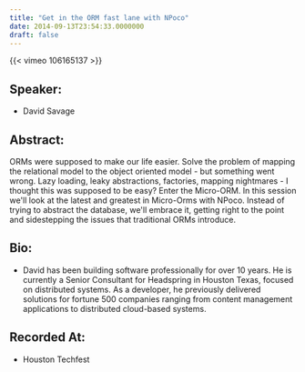 ```yaml
---
title: "Get in the ORM fast lane with NPoco"
date: 2014-09-13T23:54:33.0000000
draft: false
---
```


{{< vimeo 106165137 >}}

## Speaker:

 - David Savage

## Abstract:

<p>ORMs were supposed to make our life easier. Solve the problem of mapping the relational model to the object oriented model - but something went wrong. Lazy loading, leaky abstractions, factories, mapping nightmares - I thought this was supposed to be easy? Enter the Micro-ORM. In this session we'll look at the latest and greatest in Micro-Orms with NPoco. Instead of trying to abstract the database, we'll embrace it, getting right to the point and sidestepping the issues that traditional ORMs introduce.</p>

## Bio:

 - <p>David has been building software professionally for over 10 years. He is currently a Senior Consultant for Headspring in Houston Texas, focused on distributed systems. As a developer, he previously delivered solutions for fortune 500 companies ranging from content management applications to distributed cloud-based systems.</p>

## Recorded At:

 - Houston Techfest


